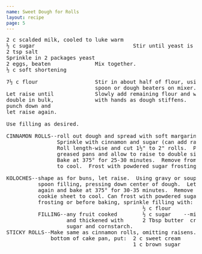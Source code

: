 ```yaml
---
name: Sweet Dough for Rolls
layout: recipe
page: 5
---
```


<pre>
2 c scalded milk, cooled to luke warm
½ c sugar                               Stir until yeast is dissolved
2 tsp salt
Sprinkle in 2 packages yeast
2 eggs, beaten              Mix together.
½ c soft shortening

7½ c flour                  Stir in about half of flour, using
                            spoon or dough beaters on mixer.
Let raise until             Slowly add remaining flour and work
double in bulk,             with hands as dough stiffens.
punch down and
let raise again.

Use filling as desired.

CINNAMON ROLLS--roll out dough and spread with soft margarine.
                Sprinkle with cinnamon and sugar (can add raisens)
                Roll length-wise and cut 1½" to 2" rolls.  Put in
                greased pans and allow to raise to double size.
                Bake at 375° for 25-30 minutes.  Remove from pan
                to cool.  Frost with powdered sugar frosting.

KOLOCHES--shape as for buns, let raise.  Using gravy or soup ladle,
          spoon filling, pressing down center of dough.  Let raise
          again and bake at 375° for 30-35 minutes.  Remove from
          cookie sheet to cool. Can frost with powdered sugar
          frosting or before baking, sprinkle filling with:
                                           ½ c flour
          FILLING--any fruit cooked        ½ c sugar    --mix til
                   and thickened with      2 Tbsp butter  crumbly.
                   sugar and cornstarch.
STICKY ROLLS--Make same as cinnamon rolls, omitting raisens.  In
              bottom of cake pan, put:  2 c sweet cream
                                        1 c brown sugar
</pre>
